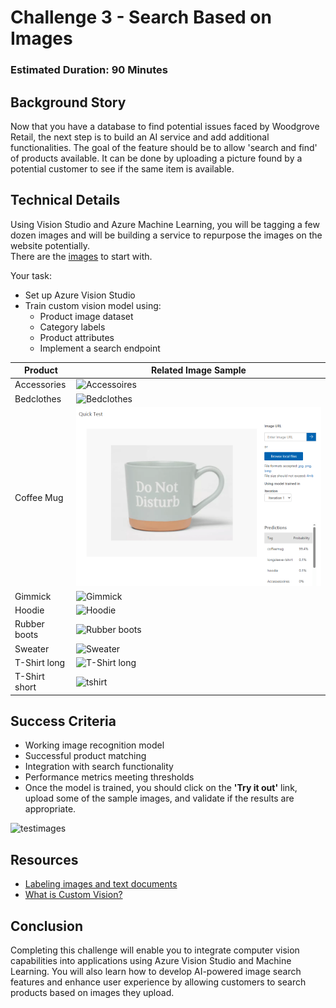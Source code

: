 # Challenge 3 - Search Based on Images

### Estimated Duration: 90 Minutes

## Background Story

Now that you have a database to find potential issues faced by Woodgrove Retail, the next step is to build an AI service and add additional functionalities. The goal of the feature should be to allow 'search and find' of products available. It can be done by uploading a picture found by a potential customer to see if the same item is available.

## Technical Details

Using Vision Studio and Azure Machine Learning, you will be tagging a few dozen images and will be building a service to repurpose the images on the website potentially.  
There are the [images](https://openhackguides.blob.core.windows.net/ai-openhack/images.zip) to start with.

Your task:

* Set up Azure Vision Studio
* Train custom vision model using:
  * Product image dataset
  * Category labels
  * Product attributes
  * Implement a search endpoint

| Product | Related Image Sample |
|---------|----------------------|
|Accessories|![Accessoires](images/Accessoires.png) |
|Bedclothes|![Bedclothes](images/Bedclothes.png)|
|Coffee Mug|![Coffee Mug](images/CoffeeMug.png)|
|Gimmick|![Gimmick](images/Gimmick.png)|
|Hoodie|![Hoodie](images/Hoodie.png)|
|Rubber boots|![Rubber boots](images/Rubberboots.png)|
|Sweater|![Sweater](images/Sweater.png)|
|T-Shirt long|![T-Shirt long](images/T-Shirtlong.png)|
|T-Shirt short|![tshirt](images/T-Shirtshort.png)|

## Success Criteria

* Working image recognition model
* Successful product matching
* Integration with search functionality
* Performance metrics meeting thresholds
* Once the model is trained, you should click on the **'Try it out'** link, upload some of the sample images, and validate if the results are appropriate.

![testimages](images/testimages.png)


## Resources

- [Labeling images and text documents](https://learn.microsoft.com/en-us/azure/machine-learning/how-to-label-data?view=azureml-api-2)
- [What is Custom Vision?](https://learn.microsoft.com/en-us/azure/ai-services/Custom-Vision-Service/overview)

## Conclusion

Completing this challenge will enable you to integrate computer vision capabilities into applications using Azure Vision Studio and Machine Learning. You will also learn how to develop AI-powered image search features and enhance user experience by allowing customers to search products based on images they upload.
